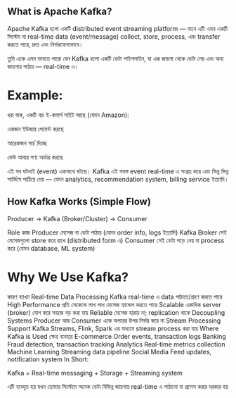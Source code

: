 ## What is Apache Kafka?

Apache Kafka হলো একটি distributed event streaming platform —
মানে এটি এমন একটি সিস্টেম যা real-time data (event/message)
collect, store, process, এবং transfer করতে পারে, দ্রুত এবং নির্ভরযোগ্যভাবে।

তুমি একে এমন ভাবতে পারো যেন Kafka হলো একটি ডেটা পাইপলাইন,
যা এক জায়গা থেকে ডেটা নেয় এবং অন্য জায়গায় পাঠায় — real-time এ।

# Example:

ধরা যাক, একটি বড় ই-কমার্স সাইট আছে (যেমন Amazon):

একজন ইউজার পেমেন্ট করছে 

আরেকজন সার্চ দিচ্ছে 

কেউ আবার পণ্য অর্ডার করছে 

এই সব ঘটনাই (event) একসাথে ঘটছে।
Kafka এই সমস্ত event real-time এ সংগ্রহ করে এবং ভিন্ন ভিন্ন সার্ভিসে পাঠিয়ে দেয় —
যেমন analytics, recommendation system, billing service ইত্যাদি।

##  How Kafka Works (Simple Flow)
Producer → Kafka (Broker/Cluster) → Consumer

Role	কাজ
Producer	মেসেজ বা ডেটা পাঠায় (যেমন order info, logs ইত্যাদি)
Kafka Broker	সেই মেসেজগুলো store করে রাখে (distributed form এ)
Consumer	সেই ডেটা পড়ে নেয় বা process করে (যেমন database, ML system)
# Why We Use Kafka?
কারণ	ব্যাখ্যা
 Real-time Data Processing	Kafka real-time এ data পাঠাতে/গ্রহণ করতে পারে
 High Performance	প্রতি সেকেন্ডে লাখ লাখ মেসেজ হ্যান্ডেল করতে পারে
Scalable	একাধিক server (broker) যোগ করে সহজে বড় করা যায়
 Reliable	মেসেজ হারায় না; replication থাকে
 Decoupling Systems	Producer আর Consumer একে অপরের উপর নির্ভর করে না
Stream Processing Support	Kafka Streams, Flink, Spark এর মাধ্যমে stream process করা যায়
Where Kafka is Used
ক্ষেত্র	ব্যবহার
 E-commerce	Order events, transaction logs
Banking	Fraud detection, transaction tracking
 Analytics	Real-time metrics collection
 Machine Learning	Streaming data pipeline
Social Media	Feed updates, notification system
 In Short:

Kafka = Real-time messaging + Storage + Streaming system

এটি ব্যবহৃত হয় যখন তোমার সিস্টেমে অনেক ডেটা বিভিন্ন জায়গায় real-time এ পাঠানো বা প্রসেস করার দরকার হয়
